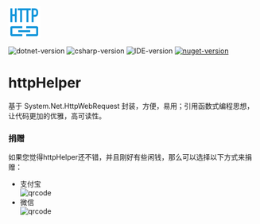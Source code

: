 ![logo](https://raw.githubusercontent.com/crazywolfcode/httpHelper/master/logo.png)

![dotnet-version](https://img.shields.io/badge/.net-%3E%3D4.0-blue.svg) ![csharp-version](https://img.shields.io/badge/C%23-7.3-blue.svg) ![IDE-version](https://img.shields.io/badge/IDE-vs2019-blue.svg) [![nuget-version](https://img.shields.io/nuget/v/HandyControl.svg)](https://www.nuget.org/packages/HandyControl)

# httpHelper
基于 System.Net.HttpWebRequest 封装，方便，易用；引用函数式编程思想，让代码更加的优雅，高可读性。


### 捐赠
如果您觉得httpHelper还不错，并且刚好有些闲钱，那么可以选择以下方式来捐赠：

* 支付宝  
![qrcode]()
* 微信  
![qrcode]()
